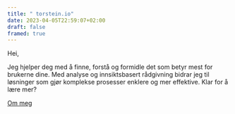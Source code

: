 ```yaml
---
title: " torstein.io"
date: 2023-04-05T22:59:07+02:00
draft: false
framed: true
---
```


Hei, 

Jeg hjelper deg med å finne, forstå og formidle det som betyr mest for brukerne dine. Med analyse og innsiktsbasert rådgivning bidrar jeg til løsninger som gjør komplekse prosesser enklere og mer effektive. Klar for å lære mer?

[Om meg](/om)



